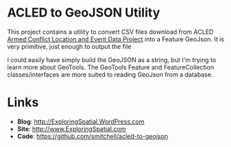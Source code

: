 ACLED to GeoJSON Utility
========================

This project contains a utility to convert CSV files download from
ACLED [Armed Conflict Location and Event Data Project](http://www.acelddata.com/) into a Feature GeoJson.
It is very primitive, just enough to output the file

I could easily have simply build the GeoJSON as a string, but I'm trying to learn more about GeoTools.
The GeoTools Feature and FeatureCollection classes/interfaces are more suited to reading GeoJson
from a database.

Links
=====

* __Blog__: http://ExploringSpatial.WordPress.com
* __Site__: http://www.ExploringSpatial.com
* __Code__: https://github.com/smitchell/acled-to-geojson
